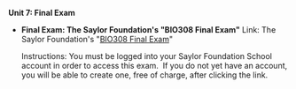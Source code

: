 **Unit 7: Final Exam** <span id="7"></span> 
-   **Final Exam: The Saylor Foundation's "BIO308 Final Exam"**
    Link: The Saylor Foundation's "[BIO308 Final
    Exam](http://school.saylor.org/mod/quiz/view.php?id=706)"  
      
     Instructions: You must be logged into your Saylor Foundation School
    account in order to access this exam.  If you do not yet have an
    account, you will be able to create one, free of charge, after
    clicking the link.


